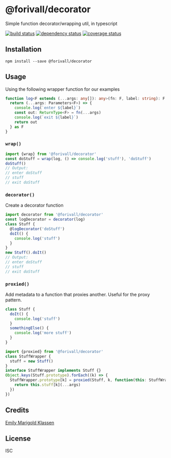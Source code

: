 # @forivall/decorator

Simple function decorator/wrapping util, in typescript

[![build status](https://secure.travis-ci.org/forivall/meh-ts-decorator.svg)](http://travis-ci.org/forivall/meh-ts-decorator)
[![dependency status](https://david-dm.org/forivall/meh-ts-decorator.svg)](https://david-dm.org/forivall/meh-ts-decorator)
[![coverage status](https://coveralls.io/repos/github/forivall/meh-ts-decorator/badge.svg)](https://coveralls.io/github/forivall/meh-ts-decorator)

## Installation

```
npm install --save @forivall/decorator
```

## Usage

Using the following wrapper function for our examples

```ts
function log<F extends (...args: any[]): any>(fn: F, label: string): F {
  return (...args: Parameters<F>) => {
    console.log(`enter ${label}`)
    const out: ReturnType<F> = fn(...args)
    console.log(`exit ${label}`)
    return out
  } as F
}
```

### `wrap()`
```ts
import {wrap} from '@forivall/decorator'
const doStuff = wrap(log, () => console.log('stuff'), 'doStuff')
doStuff()
// Output:
// enter doStuff
// stuff
// exit doStuff
```

### `decorator()`
Create a decorator function
```ts
import decorator from '@forivall/decorator'
const logDecorator = decorator(log)
class Stuff {
  @logDecorator('doStuff')
  doIt() {
    console.log('stuff')
  }
}
new Stuff().doIt()
// Output:
// enter doStuff
// stuff
// exit doStuff
```

### `proxied()`
Add metadata to a function that proxies another. Useful for the proxy pattern.
```ts
class Stuff {
  doIt() {
    console.log('stuff')
  }
  somethingElse() {
    console.log('more stuff')
  }
}

import {proxied} from '@forivall/decorator'
class StuffWrapper {
  stuff = new Stuff()
}
interface StuffWrapper implements Stuff {}
Object.keys(Stuff.prototype).forEach((k) => {
  StuffWrapper.prototype[k] = proxied(Stuff, k, function(this: StuffWrapper, ...args: unknown[]) {
    return this.stuff[k](...args)
  })
})
```

## Credits
[Emily Marigold Klassen](https://github.com/forivall/)

## License

ISC
